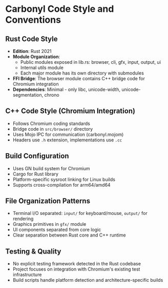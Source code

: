 # Carbonyl Code Style and Conventions

## Rust Code Style
- **Edition**: Rust 2021
- **Module Organization**: 
  - Public modules exposed in lib.rs: browser, cli, gfx, input, output, ui
  - Internal utils module
  - Each major module has its own directory with submodules
- **FFI Bridge**: The browser module contains C++ bridge code for Chromium integration
- **Dependencies**: Minimal - only libc, unicode-width, unicode-segmentation, chrono

## C++ Code Style (Chromium Integration)
- Follows Chromium coding standards
- Bridge code in `src/browser/` directory
- Uses Mojo IPC for communication (carbonyl.mojom)
- Headers use `.h` extension, implementations use `.cc`

## Build Configuration
- Uses GN build system for Chromium
- Cargo for Rust library
- Platform-specific sysroot linking for Linux builds
- Supports cross-compilation for arm64/amd64

## File Organization Patterns
- Terminal I/O separated: `input/` for keyboard/mouse, `output/` for rendering
- Graphics primitives in `gfx/` module
- UI components separated from core logic
- Clear separation between Rust core and C++ runtime

## Testing & Quality
- No explicit testing framework detected in the Rust codebase
- Project focuses on integration with Chromium's existing test infrastructure
- Build scripts handle platform detection and architecture-specific builds